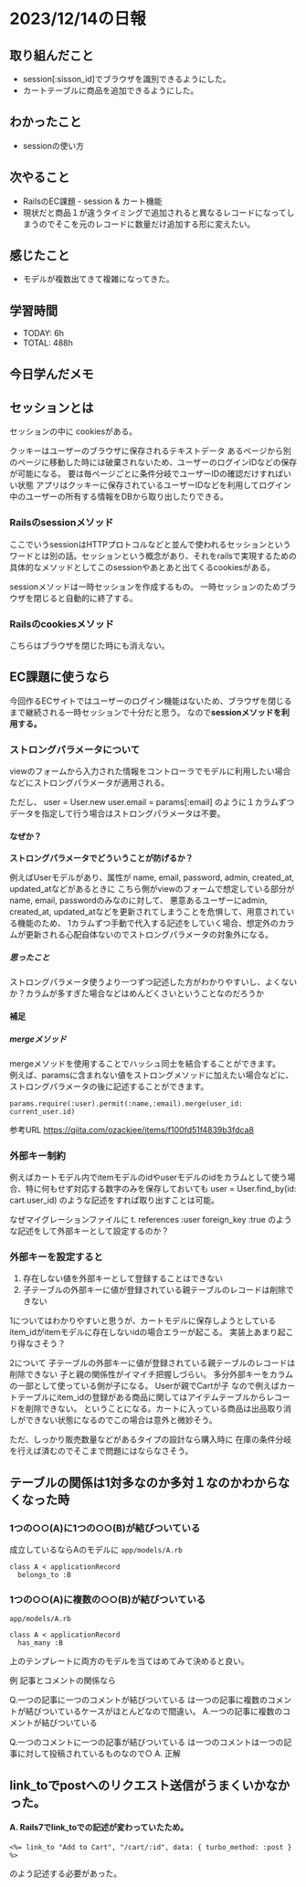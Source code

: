# 2023/12/14の日報


## 取り組んだこと
- session[:sisson_id]でブラウザを識別できるようにした。
- カートテーブルに商品を追加できるようにした。


## わかったこと
- sessionの使い方

## 次やること
- RailsのEC課題 - session & カート機能
- 現状だと商品１が違うタイミングで追加されると異なるレコードになってしまうのでそこを元のレコードに数量だけ追加する形に変えたい。
 
## 感じたこと
- モデルが複数出てきて複雑になってきた。

## 学習時間
- TODAY: 6h
- TOTAL: 488h


## 今日学んだメモ


## セッションとは
セッションの中に
cookiesがある。

クッキーはユーザーのブラウザに保存されるテキストデータ
あるページから別のページに移動した時には破棄されないため、ユーザーのログインIDなどの保存が可能になる。
要は毎ページごとに条件分岐でユーザーIDの確認だけすればいい状態
アプリはクッキーに保存されているユーザーIDなどを利用してログイン中のユーザーの所有する情報をDBから取り出したりできる。

### Railsのsessionメソッド
ここでいうsessionはHTTPプロトコルなどと並んで使われるセッションというワードとは別の話。セッションという概念があり、それをrailsで実現するための具体的なメソッドとしてこのsessionやあとあと出てくるcookiesがある。

sessionメソッドは一時セッションを作成するもの。
一時セッションのためブラウザを閉じると自動的に終了する。

### Railsのcookiesメソッド
こちらはブラウザを閉じた時にも消えない。


## EC課題に使うなら

今回作るECサイトではユーザーのログイン機能はないため、ブラウザを閉じるまで継続される一時セッションで十分だと思う。
なので**sessionメソッドを利用する。**



### ストロングパラメータについて

viewのフォームから入力された情報をコントローラでモデルに利用したい場合などにストロングパラメータが適用される。

ただし、
user = User.new
user.email = params[:email]
のように１カラムずつデータを指定して行う場合はストロングパラメータは不要。
#### なぜか？
**ストロングパラメータでどういうことが防げるか？**

例えばUserモデルがあり、属性が
name, email, password, admin, created_at, updated_atなどがあるときに
こちら側がviewのフォームで想定している部分が
name, email, passwordのみなのに対して、
悪意あるユーザーにadmin, created_at, updated_atなどを更新されてしまうことを危惧して、用意されている機能のため、
1カラムずつ手動で代入する記述をしていく場合、想定外のカラムが更新される心配自体ないのでストロングパラメータの対象外になる。

##### 思ったこと
ストロングパラメータ使うより一つずつ記述した方がわかりやすいし、よくないか？カラムが多すぎた場合などはめんどくさいということなのだろうか

#### 補足
##### mergeメソッド

mergeメソッドを使用することでハッシュ同士を結合することができます。  
例えば、paramsに含まれない値をストロングメソッドに加えたい場合などに、ストロングパラメータの後に記述することができます。

```
params.require(:user).permit(:name,:email).merge(user_id: current_user.id)
```


参考URL
https://qiita.com/ozackiee/items/f100fd51f4839b3fdca8


### 外部キー制約
例えばカートモデル内でitemモデルのidやuserモデルのidをカラムとして使う場合、特に何もせず対応する数字のみを保存しておいても
user = User.find_by(id: cart.user_id)
のような記述をすれば取り出すことは可能。

なぜマイグレーションファイルに
t. references :user foreign_key :true
のような記述をして外部キーとして設定するのか？

### 外部キーを設定すると
1. 存在しない値を外部キーとして登録することはできない  
2. 子テーブルの外部キーに値が登録されている親テーブルのレコードは削除できない

1についてはわかりやすいと思うが、カートモデルに保存しようとしているitem_idがitemモデルに存在しないidの場合エラーが起こる。
実装上あまり起こり得なさそう？

2について
子テーブルの外部キーに値が登録されている親テーブルのレコードは削除できない
子と親の関係性がイマイチ把握しづらい。
多分外部キーをカラムの一部として使っている側が子になる。
Userが親でCartが子
なので例えばカートテーブルにitem_idの登録がある商品に関してはアイテムテーブルからレコードを削除できない。
ということになる。カートに入っている商品は出品取り消しができない状態になるのでこの場合は意外と微妙そう。

ただ、しっかり販売数量などがあるタイプの設計なら購入時に
在庫の条件分岐を行えば済むのでそこまで問題にはならなさそう。

## テーブルの関係は1対多なのか多対１なのかわからなくなった時
### 1つの○○(A)に1つの○○(B)が結びついている
成立しているならAのモデルに
``app/models/A.rb``
```
class A < applicationRecord
  belongs_to :B
```

### 1つの○○(A)に複数の○○(B)が結びついている
``app/models/A.rb``
```
class A < applicationRecord
  has_many :B
```

上のテンプレートに両方のモデルを当てはめてみて決めると良い。

例 記事とコメントの関係なら

Q.一つの記事に一つのコメントが結びついている
は一つの記事に複数のコメントが結びついているケースがほとんどなので間違い。
A.一つの記事に複数のコメントが結びついている

Q.一つのコメントに一つの記事が結びついている
は一つのコメントは一つの記事に対して投稿されているものなので○
A. 正解


##  link_toでpostへのリクエスト送信がうまくいかなかった。

#### A. Rails7でlink_toでの記述が変わっていたため。
```
<%= link_to "Add to Cart", "/cart/:id", data: { turbo_method: :post } %>
```

のよう記述する必要があった。
